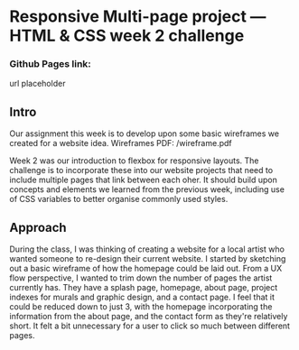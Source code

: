 # Responsive Multi-page project — HTML & CSS week 2 challenge

### Github Pages link:
url placeholder

## Intro
Our assignment this week is to develop upon some basic wireframes we created for a website idea.
Wireframes PDF: /wireframe.pdf

Week 2 was our introduction to flexbox for responsive layouts. The challenge is to incorporate these into our website projects that need to include multiple pages that link between each oher.
It should build upon concepts and elements we learned from the previous week, including use of CSS variables to better organise commonly used styles.

## Approach
During the class, I was thinking of creating a website for a local artist who wanted someone to re-design their current website.
I started by sketching out a basic wireframe of how the homepage could be laid out. From a UX flow perspective, I wanted to trim down the number of pages the artist currently has. They have a splash page, homepage, about page, project indexes for murals and graphic design, and a contact page. I feel that it could be reduced down to just 3, with the homepage incorporating the information from the about page, and the contact form as they're relatively short. It felt a bit unnecessary for a user to click so much between different pages.
